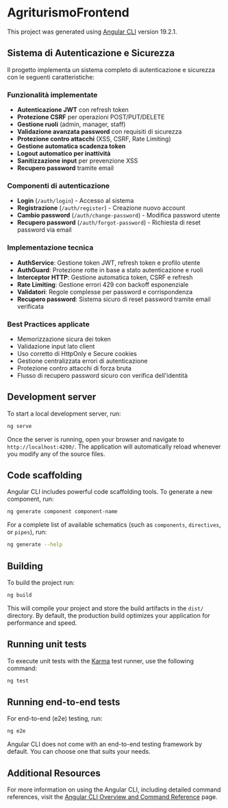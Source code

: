 # AgriturismoFrontend

This project was generated using [Angular CLI](https://github.com/angular/angular-cli) version 19.2.1.

## Sistema di Autenticazione e Sicurezza

Il progetto implementa un sistema completo di autenticazione e sicurezza con le seguenti caratteristiche:

### Funzionalità implementate

- **Autenticazione JWT** con refresh token
- **Protezione CSRF** per operazioni POST/PUT/DELETE
- **Gestione ruoli** (admin, manager, staff)
- **Validazione avanzata password** con requisiti di sicurezza
- **Protezione contro attacchi** (XSS, CSRF, Rate Limiting)
- **Gestione automatica scadenza token**
- **Logout automatico per inattività**
- **Sanitizzazione input** per prevenzione XSS
- **Recupero password** tramite email

### Componenti di autenticazione

- **Login** (`/auth/login`) - Accesso al sistema
- **Registrazione** (`/auth/register`) - Creazione nuovo account
- **Cambio password** (`/auth/change-password`) - Modifica password utente
- **Recupero password** (`/auth/forgot-password`) - Richiesta di reset password via email

### Implementazione tecnica

- **AuthService**: Gestione token JWT, refresh token e profilo utente
- **AuthGuard**: Protezione rotte in base a stato autenticazione e ruoli
- **Interceptor HTTP**: Gestione automatica token, CSRF e refresh
- **Rate Limiting**: Gestione errori 429 con backoff esponenziale
- **Validatori**: Regole complesse per password e corrispondenza
- **Recupero password**: Sistema sicuro di reset password tramite email verificata

### Best Practices applicate

- Memorizzazione sicura dei token
- Validazione input lato client
- Uso corretto di HttpOnly e Secure cookies
- Gestione centralizzata errori di autenticazione
- Protezione contro attacchi di forza bruta
- Flusso di recupero password sicuro con verifica dell'identità

## Development server

To start a local development server, run:

```bash
ng serve
```

Once the server is running, open your browser and navigate to `http://localhost:4200/`. The application will automatically reload whenever you modify any of the source files.

## Code scaffolding

Angular CLI includes powerful code scaffolding tools. To generate a new component, run:

```bash
ng generate component component-name
```

For a complete list of available schematics (such as `components`, `directives`, or `pipes`), run:

```bash
ng generate --help
```

## Building

To build the project run:

```bash
ng build
```

This will compile your project and store the build artifacts in the `dist/` directory. By default, the production build optimizes your application for performance and speed.

## Running unit tests

To execute unit tests with the [Karma](https://karma-runner.github.io) test runner, use the following command:

```bash
ng test
```

## Running end-to-end tests

For end-to-end (e2e) testing, run:

```bash
ng e2e
```

Angular CLI does not come with an end-to-end testing framework by default. You can choose one that suits your needs.

## Additional Resources

For more information on using the Angular CLI, including detailed command references, visit the [Angular CLI Overview and Command Reference](https://angular.dev/tools/cli) page.
